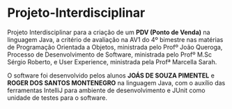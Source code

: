 # Projeto-Interdisciplinar
 Projeto Interdisciplinar para a criação de um **PDV (Ponto de Venda)** na linguagem Java, a critério de avaliação na AV1 do 4º bimestre nas matérias de Programação Orientada a Objetos, ministrada pelo Profº João Queroga, Processo de Desenvolvimento de Software, ministrada pelo Profº M.Sc Sérgio Roberto, e User Experience, ministrada pela Profª Marcella Sarah. 
 
 O software foi desenvolvido pelos alunos **JOÁS DE SOUZA PIMENTEL** e **ROGER DOS SANTOS MONTENEGRO** na linguagem Java, com o auxílio das ferramentas IntelliJ para ambiente de desenvolvimento e JUnit como unidade de testes para o software.
